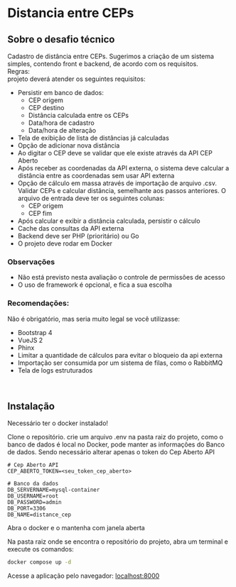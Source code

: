 # Distancia entre CEPs

## Sobre o desafio técnico
Cadastro de distância entre CEPs. Sugerimos a criação de um sistema simples, contendo front e backend, de acordo com os requisitos.<br>
Regras: <br>
projeto deverá atender os seguintes requisitos:
- Persistir em banco de dados:
    - CEP origem
    - CEP destino
    - Distância calculada entre os CEPs
    - Data/hora de cadastro
    - Data/hora de alteração
- Tela de exibição de lista de distâncias já calculadas
- Opção de adicionar nova distância
- Ao digitar o CEP deve se validar que ele existe através da API CEP Aberto
- Após receber as coordenadas da API externa, o sistema deve calcular a distância entre
as coordenadas sem usar API externa
- Opção de cálculo em massa através de importação de arquivo .csv. Validar CEPs e calcular distância, semelhante aos passos anteriores. O arquivo de entrada deve ter os seguintes colunas:
    - CEP origem
    - CEP fim
- Após calcular e exibir a distância calculada, persistir o cálculo
- Cache das consultas da API externa
- Backend deve ser PHP (prioritário) ou Go
- O projeto deve rodar em Docker
### Observações
- Não está previsto nesta avaliação o controle de permissões de acesso
- O uso de framework é opcional, e fica a sua escolha
### Recomendações:
Não é obrigatório, mas seria muito legal se você utilizasse:
- Bootstrap 4
- VueJS 2
- Phinx
- Limitar a quantidade de cálculos para evitar o bloqueio da api externa
- Importação ser consumida por um sistema de filas, como o RabbitMQ
- Tela de logs estruturados

<br>

## Instalação
Necessário ter o docker instalado!

Clone o repositório. crie um arquivo .env na pasta raiz do projeto, como o banco de dados é local no Docker, pode manter as informações do Banco de dados. Sendo necessário alterar apenas o token do Cep Aberto API
```.env
# Cep Aberto API
CEP_ABERTO_TOKEN=<seu_token_cep_aberto>

# Banco da dados
DB_SERVERNAME=mysql-container
DB_USERNAME=root
DB_PASSWORD=admin
DB_PORT=3306
DB_NAME=distance_cep
```

Abra o docker e o mantenha com janela aberta


Na pasta raiz onde se encontra o repositório do projeto, abra um terminal e execute os comandos:
```cmd
docker compose up -d
```




Acesse a aplicação pelo navegador: [localhost:8000](http://localhost:8000/)
